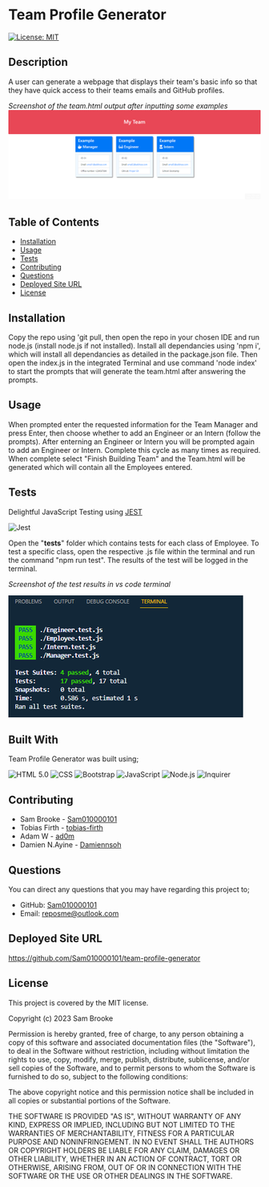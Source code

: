 # Team Profile Generator
  
  [![License: MIT](https://img.shields.io/badge/License-MIT-yellow.svg)](https://opensource.org/licenses/MIT)

  ## Description
  A user can generate a webpage that displays their team's basic info so that they have quick access to their teams emails and GitHub profiles.<br>

  *Screenshot of the team.html output after inputting some examples*
  ![alt text](./assets/01-output_team.html.png)
 ## Table of Contents
 * [Installation](#installation) 
 * [Usage](#usage) 
 * [Tests](#tests) 
 * [Contributing](#contributing) 
 * [Questions](#questions) 
 * [Deployed Site URL](#deployed-site-url) 
 * [License](#license) 

  ## Installation
  Copy the repo using 'git pull, then open the repo in your chosen IDE and run node.js (install node.js if not installed). Install all dependancies using 'npm i', which will install all dependancies as detailed in the package.json file. Then open the index.js in the integrated Terminal and use command 'node index' to start the prompts that will generate the team.html after answering the prompts.
  ## Usage
  When prompted enter the requested information for the Team Manager and press Enter, then choose whether to add an Engineer or an Intern (follow the prompts). After enterning an Engineer or Intern you will be prompted again to add an Engineer or Intern. Complete this cycle as many times as required. When complete select "Finish Building Team" and the Team.html will be generated which will contain all the Employees entered.
  ## Tests
  Delightful JavaScript Testing using [JEST](https://www.npmjs.com/package/jest) <br>

  ![Jest](https://img.shields.io/badge/Jest-29.4.1-%23b3d4fc)

  Open the "__tests__" folder which contains tests for each class of Employee. To test a specific class, open the respective .js file within the terminal and run the command "npm run test". The results of the test will be logged in the terminal.<br>

  *Screenshot of the test results in vs code terminal*

  ![alt text](./assets/02-tests-using-jest.png)

## Built With

Team Profile Generator was built using;

![HTML 5.0](https://img.shields.io/badge/HTML-5-%23FF5722)
![CSS](https://img.shields.io/badge/CSS-3-%23264de4)
![Bootstrap](https://img.shields.io/badge/Bootstrap-4-%237952b3)
![JavaScript](https://img.shields.io/badge/JavaScript-ES5%20%26%206-%23fdda3e)
![Node.js](https://img.shields.io/badge/Node-JS-%brightgreen)
![Inquirer](https://img.shields.io/badge/Inquirer-6.3.1-%23b3d4fc)


  ## Contributing
  - Sam Brooke - [Sam010000101](https://github.com/Sam010000101)<br>
  - Tobias Firth - [tobias-firth](https://github.com/tobias-firth)<br>
  - Adam W - [ad0m](https://github.com/ad0m)<br>
  - Damien N.Ayine - [Damiennsoh](https://github.com/Damiennsoh)<br>
  ## Questions
  You can direct any questions that you may have regarding this project to; 

  - GitHub: [Sam010000101](https://github.com/Sam010000101)
  - Email: reposme@outlook.com
  ## Deployed Site URL
  https://github.com/Sam010000101/team-profile-generator
  ## License
  This project is covered by the MIT license.

  Copyright (c) 2023 Sam Brooke

  Permission is hereby granted, free of charge, to any person obtaining a copy of this software and associated documentation files (the "Software"), to deal in the Software without restriction, including without limitation the rights to use, copy, modify, merge, publish, distribute, sublicense, and/or sell copies of the Software, and to permit persons to whom the Software is furnished to do so, subject to the following conditions:

  The above copyright notice and this permission notice shall be included in all copies or substantial portions of the Software.

  THE SOFTWARE IS PROVIDED "AS IS", WITHOUT WARRANTY OF ANY KIND, EXPRESS OR IMPLIED, INCLUDING BUT NOT LIMITED TO THE WARRANTIES OF MERCHANTABILITY, FITNESS FOR A PARTICULAR PURPOSE AND NONINFRINGEMENT. IN NO EVENT SHALL THE AUTHORS OR COPYRIGHT HOLDERS BE LIABLE FOR ANY CLAIM, DAMAGES OR OTHER LIABILITY, WHETHER IN AN ACTION OF CONTRACT, TORT OR OTHERWISE, ARISING FROM, OUT OF OR IN CONNECTION WITH THE SOFTWARE OR THE USE OR OTHER DEALINGS IN THE SOFTWARE.

